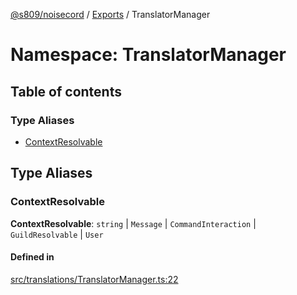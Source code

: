 [@s809/noisecord](../README.md) / [Exports](../modules.md) / TranslatorManager

# Namespace: TranslatorManager

## Table of contents

### Type Aliases

- [ContextResolvable](TranslatorManager.md#contextresolvable)

## Type Aliases

### ContextResolvable

 **ContextResolvable**: `string` \| `Message` \| `CommandInteraction` \| `GuildResolvable` \| `User`

#### Defined in

[src/translations/TranslatorManager.ts:22](https://github.com/s809/noisecord/blob/d5882c2/src/translations/TranslatorManager.ts#L22)
